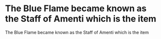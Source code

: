 # The Blue Flame became known as the Staff of Amenti which is the item

The Blue Flame became known as the Staff of Amenti which is the item